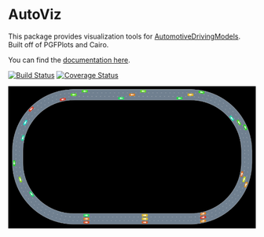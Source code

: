 # AutoViz

This package provides visualization tools for [AutomotiveDrivingModels](https://github.com/sisl/AutomotiveDrivingModels.jl).
Built off of PGFPlots and Cairo.

You can find the [documentation here](http://nbviewer.ipython.org/github/sisl/AutoViz.jl/blob/typewise/doc/AutoViz.ipynb).

[![Build Status](https://travis-ci.org/sisl/AutoViz.jl.svg?branch=typewise)](https://travis-ci.org/sisl/AutoViz.jl)
[![Coverage Status](https://coveralls.io/repos/github/sisl/AutoViz.jl/badge.svg?branch=typewise)](https://coveralls.io/github/sisl/AutoViz.jl?branch=typewise)

![AutoViz](readmeimage.png)
